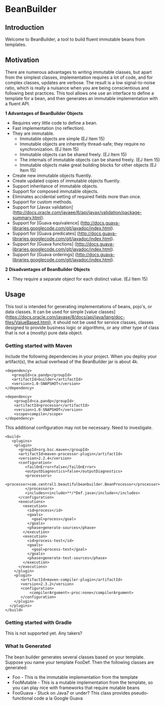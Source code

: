 # BeanBuilder
## Introduction
Welcome to BeanBuilder, a tool to build fluent immutable beans from templates.

## Motivation
There are numerous advantages to writing immutable classes, but apart from the simplest classes, implementation
requires a lot of code, and for complex classes, updates are verbose. The result is a low signal-to-noise ratio, which
is really a nuisance when you are being conscientious and following best practices. This tool allows one use an
interface to define a template for a bean, and then generates an immutable implementation with a fluent API.

**1 Advantages of BeanBuilder Objects**
- Requires very little code to define a bean.
- Fast implementation (no reflection).
- They are immutable.
  - Immutable objects are simple (EJ Item 15)
  - Immutable objects are inherently thread-safe; they require no synchronization. (EJ Item 15)
  - Immutable objects can be shared freely. (EJ Item 15)
  - The internals of immutable objects can be shared freely. (EJ Item 15)
  - Immutable objects make great building blocks for other objects (EJ Item 15)
- Create new immutable objects fluently.
- Create updated copies of immutable objects fluently.
- Support inheritance of immutable objects.
- Support for composed immutable objects.
- Eliminates accidental setting of required fields more than once.
- Support for custom methods.
- Support for [Javax validation] (http://docs.oracle.com/javaee/6/api/javax/validation/package-summary.html).
- Support for [Guava equivalence] (http://docs.guava-libraries.googlecode.com/git/javadoc/index.html).
- Support for [Guava predicates] (http://docs.guava-libraries.googlecode.com/git/javadoc/index.html).
- Support for [Guava functions] (http://docs.guava-libraries.googlecode.com/git/javadoc/index.html).
- Support for [Guava orderings] (http://docs.guava-libraries.googlecode.com/git/javadoc/index.html).

**2 Disadvantages of BeanBuilder Objects**
- They require a separate object for each distinct value. (EJ Item 15)

## Usage
This tool is intended for generating implementations of beans, pojo's, or data classes. It can be used for simple [value
 classes] (https://docs.oracle.com/javase/8/docs/api/java/lang/doc-files/ValueBased.html), it should not be used for
 service classes, classes designed to provide business logic or algorithms, or any other type of class that is 
  not a (mostly) pure data object.
  
### Getting started with Maven
Include the following dependencies in your project. When you deploy your artifact(s), the actual overhead of the 
BeanBuilder jar is about 4k.
``` 
<dependency>
   <groupId>ca.pandp</groupId>
   <artifactId>builder</artifactId>
   <version>1.0-SNAPSHOT</version>
</dependency>
 
<dependency>
    <groupId>ca.pandp</groupId>
    <artifactId>processor</artifactId>
    <version>1.0-SNAPSHOT</version>
    <scope>compile</scope>
</dependency>
```

This additional configuration may not be necessary. Need to investigate.
```
<build>
   <plugins>
    <plugin>
      <groupId>org.bsc.maven</groupId>
      <artifactId>maven-processor-plugin</artifactId>
      <version>2.2.4</version>
      <configuration>
         <failOnError>false</failOnError>
         <outputDiagnostics>false</outputDiagnostics>
         <processors>
              <processor>com.central1.beautifulbeanbuilder.BeanProcessor</processor>
         </processors>
         <includes><include>**/*Def.java</include></includes>
      </configuration>
      <executions>
        <execution>
          <id>process</id>
          <goals>
            <goal>process</goal>
          </goals>
          <phase>generate-sources</phase>
        </execution>
        <execution>
          <id>process-test</id>
          <goals>
            <goal>process-test</goal>
          </goals>
          <phase>generate-test-sources</phase>
        </execution>
      </executions>
    </plugin>
    <plugin>
       <artifactId>maven-compiler-plugin</artifactId>
       <version>2.3.2</version>
       <configuration>
           <compilerArgument>-proc:none</compilerArgument>
       </configuration>
    </plugin>
  </plugins>
</build>
```

### Getting started with Gradle
This is not supported yet. Any takers?

### What Is Generated
The bean builder generates several classes based on your template. Suppose you name your template FooDef. Then the 
following classes are generated:
- Foo - This is the immutable implementation from the template
- FooMutable - This is a mutable implementation from the template, so you can play nice with frameworks that require mutable beans
- FooGuava - Stuck on Java7 or under? This class provides pseudo-functional code a la Google Guava

